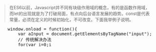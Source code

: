 >在ES6以前，Javascript并不同有块级作用域的概念，有的是函数作用域，而let的出现就是为了打破局面，有点向后台语言发展的趋势。const是代表常量，必须在定义的时候初始化，不可改变。下面我举例子说明。
<pre>
    window.onload = function(){
        var aInput = document.getElementsByTagName("input");
        // 传统解决办法
        for(var i=0;i<aInput.length;i++){
            (function(i){
            // 函数闭包自执行来解决i索引的问题
                aInput[i].onclick = function(){
                    alert(i);
                };
            })(i);
        }

        // let变量的出现相当于给你加了一个封闭空间来极度简化了i值索引的问题
        // let大家可以看成是匿名函数立即调用(IIFE）
        for(let i=0;i<aInput.length;i++){
            aInput[i].onclick = function(){
                alert(i);
            };    
        }
    };
    //对于let和const来说，变量不能重新声明，所以一旦赋值的变量以前声明过，就会报错，而以前var的时候并不会报错，只是覆盖定义
    let a = 12;
    let a = 13; //Identifier 'a' has already been declared
    //const必须在初始化的时候同时赋初值，且不能更改
    const b;  //Uncaught SyntaxError: Missing initializer in const declaration
    const b = 14;
    b = 15;  //Uncaught TypeError: Assignment to constant variable.
</pre>